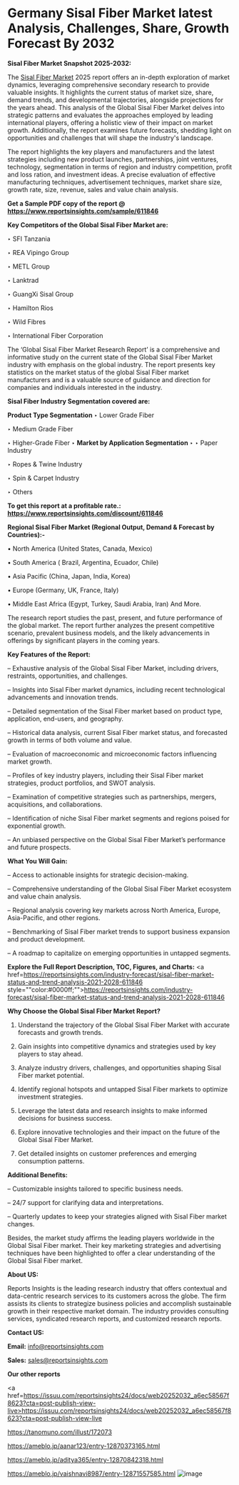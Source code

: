 # Germany Sisal Fiber Market latest Analysis, Challenges, Share, Growth Forecast By 2032

<strong>Sisal Fiber Market Snapshot 2025-2032:</strong>

The <a href=https://www.reportsinsights.com/sample/611846>Sisal Fiber Market</a> 2025 report offers an in-depth exploration of market dynamics, leveraging comprehensive secondary research to provide valuable insights. It highlights the current status of market size, share, demand trends, and developmental trajectories, alongside projections for the years ahead. This analysis of the Global Sisal Fiber Market delves into strategic patterns and evaluates the approaches employed by leading international players, offering a holistic view of their impact on market growth. Additionally, the report examines future forecasts, shedding light on opportunities and challenges that will shape the industry's landscape.

The report highlights the key players and manufacturers and the latest strategies including new product launches, partnerships, joint ventures, technology, segmentation in terms of region and industry competition, profit and loss ration, and investment ideas. A precise evaluation of effective manufacturing techniques, advertisement techniques, market share size, growth rate, size, revenue, sales and value chain analysis.

<strong>Get a Sample PDF copy of the report @ <a href=https://www.reportsinsights.com/sample/611846 style=color:#0000ff;>https://www.reportsinsights.com/sample/611846</a></strong>

<strong>Key Competitors of the Global Sisal Fiber Market are:</strong>

‣ SFI Tanzania

‣ REA Vipingo Group

‣ METL Group

‣ Lanktrad

‣ GuangXi Sisal Group

‣ Hamilton Rios

‣ Wild Fibres

‣ International Fiber Corporation

The ‘Global Sisal Fiber Market Research Report’ is a comprehensive and informative study on the current state of the Global Sisal Fiber Market industry with emphasis on the global industry. The report presents key statistics on the market status of the global Sisal Fiber market manufacturers and is a valuable source of guidance and direction for companies and individuals interested in the industry.

<strong>Sisal Fiber Industry Segmentation covered are:</strong>

<strong>Product Type Segmentation</strong>
‣
Lower Grade Fiber

‣ Medium Grade Fiber

‣ Higher-Grade Fiber
‣ 
<strong>Market by Application Segmentation</strong>
‣
‣  Paper Industry

‣ Ropes & Twine Industry

‣ Spin & Carpet Industry

‣ Others

<strong>To get this report at a profitable rate.: <a href=https://www.reportsinsights.com/discount/611846 style=color:#0000ff;>https://www.reportsinsights.com/discount/611846</a></strong>

<strong>Regional Sisal Fiber Market (Regional Output, Demand &amp; Forecast by Countries):-</strong>

• North America (United States, Canada, Mexico)

• South America ( Brazil, Argentina, Ecuador, Chile)

• Asia Pacific (China, Japan, India, Korea)

• Europe (Germany, UK, France, Italy)

• Middle East Africa (Egypt, Turkey, Saudi Arabia, Iran) And More.

The research report studies the past, present, and future performance of the global market. The report further analyzes the present competitive scenario, prevalent business models, and the likely advancements in offerings by significant players in the coming years.

<strong>Key Features of the Report:</strong>

– Exhaustive analysis of the Global Sisal Fiber Market, including drivers, restraints, opportunities, and challenges.

– Insights into Sisal Fiber market dynamics, including recent technological advancements and innovation trends.

– Detailed segmentation of the Sisal Fiber market based on product type, application, end-users, and geography.

– Historical data analysis, current Sisal Fiber market status, and forecasted growth in terms of both volume and value.

– Evaluation of macroeconomic and microeconomic factors influencing market growth.

– Profiles of key industry players, including their Sisal Fiber market strategies, product portfolios, and SWOT analysis.

– Examination of competitive strategies such as partnerships, mergers, acquisitions, and collaborations.

– Identification of niche Sisal Fiber market segments and regions poised for exponential growth.

– An unbiased perspective on the Global Sisal Fiber Market’s performance and future prospects.

<strong>What You Will Gain:</strong>

– Access to actionable insights for strategic decision-making.

– Comprehensive understanding of the Global Sisal Fiber Market ecosystem and value chain analysis.

– Regional analysis covering key markets across North America, Europe, Asia-Pacific, and other regions.

– Benchmarking of Sisal Fiber market trends to support business expansion and product development.

– A roadmap to capitalize on emerging opportunities in untapped segments.

<strong>Explore the Full Report Description, TOC, Figures, and Charts:</strong>
<a href=https://reportsinsights.com/industry-forecast/sisal-fiber-market-status-and-trend-analysis-2021-2028-611846 style=""color:#0000ff;"">https://reportsinsights.com/industry-forecast/sisal-fiber-market-status-and-trend-analysis-2021-2028-611846</a>

<strong>Why Choose the Global Sisal Fiber Market Report?</strong>

1. Understand the trajectory of the Global Sisal Fiber Market with accurate forecasts and growth trends.

2. Gain insights into competitive dynamics and strategies used by key players to stay ahead.

3. Analyze industry drivers, challenges, and opportunities shaping Sisal Fiber market potential.

4. Identify regional hotspots and untapped Sisal Fiber markets to optimize investment strategies.

5. Leverage the latest data and research insights to make informed decisions for business success.

6. Explore innovative technologies and their impact on the future of the Global Sisal Fiber Market.

7. Get detailed insights on customer preferences and emerging consumption patterns.

<strong>Additional Benefits:</strong>

– Customizable insights tailored to specific business needs.

– 24/7 support for clarifying data and interpretations.

– Quarterly updates to keep your strategies aligned with Sisal Fiber market changes.

Besides, the market study affirms the leading players worldwide in the Global Sisal Fiber market. Their key marketing strategies and advertising techniques have been highlighted to offer a clear understanding of the Global Sisal Fiber market.

<strong><strong>About US</strong>:</strong>

Reports Insights is the leading research industry that offers contextual and data-centric research services to its customers across the globe. The firm assists its clients to strategize business policies and accomplish sustainable growth in their respective market domain. The industry provides consulting services, syndicated research reports, and customized research reports.

<strong>Contact US:</strong>

<p class=><b>Email:</b> <a href=mailto:info@reportsinsights.com>info@reportsinsights.com</a></p>
<p class=><b>Sales:</b> <a href=mailto:sales@reportsinsights.com>sales@reportsinsights.com</a></p>

<strong>Our other reports</strong>

<a href=https://issuu.com/reportsinsights24/docs/web20252032_a6ec58567f8623?cta=post-publish-view-live>https://issuu.com/reportsinsights24/docs/web20252032_a6ec58567f8623?cta=post-publish-view-live</a>

<a href=https://tanomuno.com/illust/172073>https://tanomuno.com/illust/172073</a>

<a href=https://ameblo.jp/aanar123/entry-12870373165.html>https://ameblo.jp/aanar123/entry-12870373165.html</a>

<a href=https://ameblo.jp/aditya365/entry-12870842318.html>https://ameblo.jp/aditya365/entry-12870842318.html</a>

<a href=https://ameblo.jp/vaishnavi8987/entry-12871557585.html>https://ameblo.jp/vaishnavi8987/entry-12871557585.html</a>
![image](https://github.com/user-attachments/assets/ef3cc79d-82f8-4891-add0-d366f69555f1)
